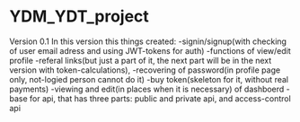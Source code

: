 # YDM_YDT_project

Version 0.1
In this version this things created:
    -signin/signup(with checking of user email adress and using JWT-tokens for auth)
    -functions of view/edit profile
    -referal links(but just a part of it, the next part will be in the next version with token-calculations), 
    -recovering of password(in profile page only, not-logied person cannot do it)
    -buy token(skeleton for it, without real payments)
    -viewing and edit(in places when it is necessary) of dashboerd
    -base for api, that has three parts: public and private api, and access-control api
